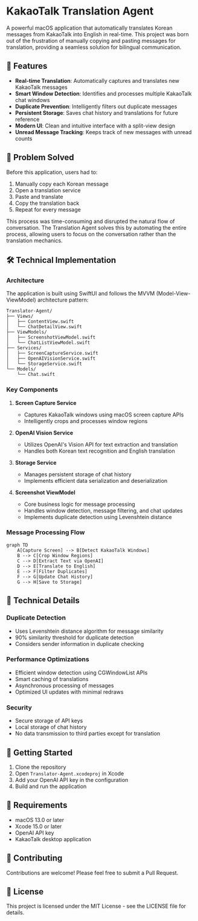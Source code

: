 # KakaoTalk Translation Agent

A powerful macOS application that automatically translates Korean messages from KakaoTalk into English in real-time. This project was born out of the frustration of manually copying and pasting messages for translation, providing a seamless solution for bilingual communication.

## 🌟 Features

- **Real-time Translation**: Automatically captures and translates new KakaoTalk messages
- **Smart Window Detection**: Identifies and processes multiple KakaoTalk chat windows
- **Duplicate Prevention**: Intelligently filters out duplicate messages
- **Persistent Storage**: Saves chat history and translations for future reference
- **Modern UI**: Clean and intuitive interface with a split-view design
- **Unread Message Tracking**: Keeps track of new messages with unread counts

## 🎯 Problem Solved

Before this application, users had to:
1. Manually copy each Korean message
2. Open a translation service
3. Paste and translate
4. Copy the translation back
5. Repeat for every message

This process was time-consuming and disrupted the natural flow of conversation. The Translation Agent solves this by automating the entire process, allowing users to focus on the conversation rather than the translation mechanics.

## 🛠 Technical Implementation

### Architecture

The application is built using SwiftUI and follows the MVVM (Model-View-ViewModel) architecture pattern:

```
Translator-Agent/
├── Views/
│   ├── ContentView.swift
│   └── ChatDetailView.swift
├── ViewModels/
│   ├── ScreenshotViewModel.swift
│   └── ChatListViewModel.swift
├── Services/
│   ├── ScreenCaptureService.swift
│   ├── OpenAIVisionService.swift
│   └── StorageService.swift
└── Models/
    └── Chat.swift
```

### Key Components

1. **Screen Capture Service**
   - Captures KakaoTalk windows using macOS screen capture APIs
   - Intelligently crops and processes window regions

2. **OpenAI Vision Service**
   - Utilizes OpenAI's Vision API for text extraction and translation
   - Handles both Korean text recognition and English translation

3. **Storage Service**
   - Manages persistent storage of chat history
   - Implements efficient data serialization and deserialization

4. **Screenshot ViewModel**
   - Core business logic for message processing
   - Handles window detection, message filtering, and chat updates
   - Implements duplicate detection using Levenshtein distance

### Message Processing Flow

```mermaid
graph TD
    A[Capture Screen] --> B[Detect KakaoTalk Windows]
    B --> C[Crop Window Regions]
    C --> D[Extract Text via OpenAI]
    D --> E[Translate to English]
    E --> F[Filter Duplicates]
    F --> G[Update Chat History]
    G --> H[Save to Storage]
```

## 🔧 Technical Details

### Duplicate Detection
- Uses Levenshtein distance algorithm for message similarity
- 90% similarity threshold for duplicate detection
- Considers sender information in duplicate checking

### Performance Optimizations
- Efficient window detection using CGWindowList APIs
- Smart caching of translations
- Asynchronous processing of messages
- Optimized UI updates with minimal redraws

### Security
- Secure storage of API keys
- Local storage of chat history
- No data transmission to third parties except for translation

## 🚀 Getting Started

1. Clone the repository
2. Open `Translator-Agent.xcodeproj` in Xcode
3. Add your OpenAI API key in the configuration
4. Build and run the application

## 📝 Requirements

- macOS 13.0 or later
- Xcode 15.0 or later
- OpenAI API key
- KakaoTalk desktop application

## 🤝 Contributing

Contributions are welcome! Please feel free to submit a Pull Request.

## 📄 License

This project is licensed under the MIT License - see the LICENSE file for details.
